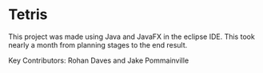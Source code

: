 # Tetris

This project was made using Java and JavaFX in the eclipse IDE. This took nearly a month from planning stages to the end result. 

Key Contributors: Rohan Daves and Jake Pommainville


